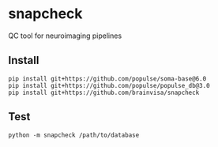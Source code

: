 # snapcheck
QC tool for neuroimaging pipelines

## Install
```
pip install git+https://github.com/populse/soma-base@6.0
pip install git+https://github.com/populse/populse_db@3.0
pip install git+https://github.com/brainvisa/snapcheck
```

## Test

```
python -m snapcheck /path/to/database
```
